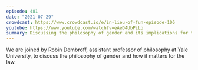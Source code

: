 ```yaml
---
episode: 481
date: "2021-07-29"
crowdcast: https://www.crowdcast.io/e/in-lieu-of-fun-episode-106
youtube: https://www.youtube.com/watch?v=eAeD4UbPiLo
summary: Discussing the philosophy of gender and its implications for the law
---
```

We are joined by Robin Dembroff, assistant professor of philosophy at Yale University, to discuss the philosophy of gender and how it matters for the law.
